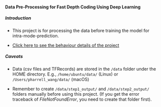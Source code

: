 #### Data Pre-Processing for Fast Depth Coding Using Deep Learning

##### Introduction

* This project is for processing the data before training the model for intra-mode-prediction.

* [Click here to see the behaviour details of the project](http://fast-depth-coding.readthedocs.io/en/latest/data-collecting.html#behaviours-of-the-project)

##### Caveats

* Data (csv files and TFRecords) are stored in the ```/data``` folder under the HOME directory. E.g., ```/home/ubuntu/data/``` (Linux) or ```/Users/pharrell_wang/data/``` (macOS)

* Remember to create ```/data/step1_output/``` and ```/data/step2_output/``` folders manually before using this project. (If you get the error traceback of *FileNotFoundError*, you need to create that folder first).

